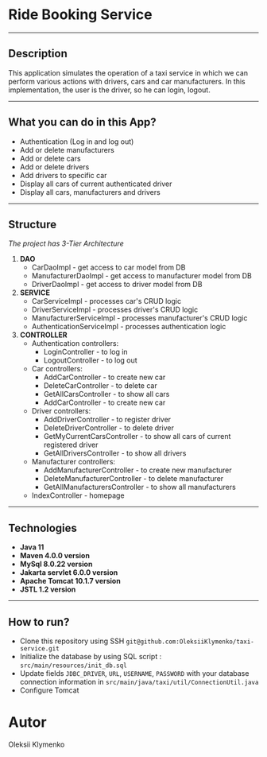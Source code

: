 # Ride Booking Service

---

## Description
This application simulates the operation of a taxi service 
in which we can perform various actions with drivers, 
cars and car manufacturers. In this implementation, the user is the driver, so he can
login, logout.

---

## What you can do in this App?
* Authentication (Log in and log out)
* Add or delete manufacturers
* Add or delete cars
* Add or delete drivers
* Add drivers to specific car
* Display all cars of current authenticated driver
* Display all cars, manufacturers and drivers

---

## Structure

*The project has 3-Tier Architecture*

1. **DAO**
   - CarDaoImpl - get access to car model from DB 
   - ManufacturerDaoImpl - get access to manufacturer model from DB 
   - DriverDaoImpl - get access to driver model from DB
2. **SERVICE**
    - CarServiceImpl - processes car's CRUD logic
    - DriverServiceImpl - processes driver's CRUD logic
    - ManufacturerServiceImpl - processes manufacturer's CRUD logic
    - AuthenticationServiceImpl - processes authentication logic
3. **CONTROLLER**
    - Authentication controllers:
        - LoginController - to log in
        - LogoutController - to log out
    - Car controllers:
        - AddCarController - to create new car
        - DeleteCarController - to delete car
        - GetAllCarsController - to show all cars
        - AddCarController - to create new car
    - Driver controllers:
        - AddDriverController - to register driver
        - DeleteDriverController - to delete driver
        - GetMyCurrentCarsController - to show all cars of current registered driver
        - GetAllDriversController - to show all drivers
    - Manufacturer controllers:
        - AddManufacturerController - to create new manufacturer
        - DeleteManufacturerController - to delete manufacturer
        - GetAllManufacturersController - to show all manufacturers
    - IndexController - homepage

---

## Technologies 

- **Java 11**
- **Maven 4.0.0 version**
- **MySql 8.0.22 version**
- **Jakarta servlet 6.0.0 version**
- **Apache Tomcat 10.1.7 version**
- **JSTL 1.2 version**

---

## How to run?
- Clone this repository using SSH `git@github.com:OleksiiKlymenko/taxi-service.git`
- Initialize the database by using SQL script : `src/main/resources/init_db.sql`
- Update fields `JDBC_DRIVER`, `URL`, `USERNAME`, `PASSWORD` with your database connection information in `src/main/java/taxi/util/ConnectionUtil.java`
- Configure Tomcat 

# Autor
Oleksii Klymenko